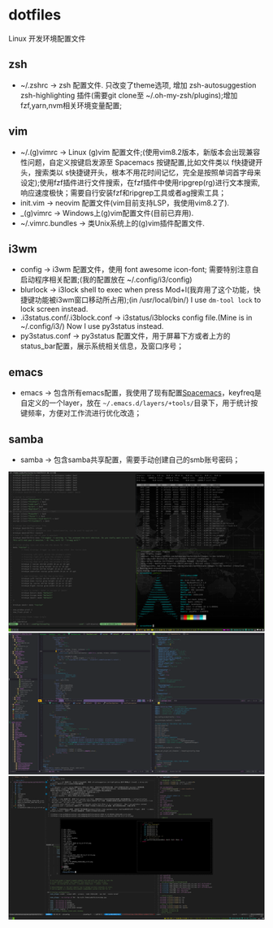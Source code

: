 # dotfiles
Linux 开发环境配置文件
## zsh
- ~/.zshrc -> zsh 配置文件. 只改变了theme选项, 增加 zsh-autosuggestion zsh-highlighting 插件(需要git clone至 ~/.oh-my-zsh/plugins);增加fzf,yarn,nvm相关环境变量配置;
## vim
- ~/.(g)vimrc -> Linux (g)vim 配置文件;(使用vim8.2版本，新版本会出现兼容性问题，自定义按键启发源至 Spacemacs 按键配置,比如文件类以 <leader>f快捷键开头，搜索类以 <leader>s快捷键开头，根本不用花时间记忆，完全是按照单词首字母来设定);使用fzf插件进行文件搜索，在fzf插件中使用ripgrep(rg)进行文本搜索,响应速度极快；需要自行安装fzf和ripgrep工具或者ag搜索工具；
- init.vim -> neovim 配置文件(vim目前支持LSP，我使用vim8.2了).
- _(g)vimrc -> Windows上(g)vim配置文件(目前已弃用).
- ~/.vimrc.bundles -> 类Unix系统上的(g)vim插件配置文件.
## i3wm
- config -> i3wm 配置文件，使用 font awesome icon-font; 需要特别注意自启动程序相关配置;(我的配置放在 ~/.config/i3/config)
- blurlock -> i3lock shell to exec when press Mod+l(我弃用了这个功能，快捷键功能被i3wm窗口移动所占用);(in /usr/local/bin/) I use ``dm-tool lock`` to lock screen instead.
- .i3status.conf/.i3block.conf -> i3status/i3blocks config file.(Mine is in ~/.config/i3/)   Now I use py3status instead.
- py3status.conf -> py3status 配置文件，用于屏幕下方或者上方的status_bar配置，展示系统相关信息，及窗口序号；
## emacs
- emacs -> 包含所有emacs配置，我使用了现有配置[Spacemacs](https://www.spacemacs.org)，keyfreq是自定义的一个layer，放在 ``~/.emacs.d/layers/+tools/``目录下，用于统计按键频率，方便对工作流进行优化改造；
## samba
- samba -> 包含samba共享配置，需要手动创建自己的smb账号密码；

![](https://raw.githubusercontent.com/jadegong/dotfiles/master/2020-12-18-095830_1920x1200_scrot.png)
![](https://raw.githubusercontent.com/jadegong/dotfiles/master/emacs_Screenshot_2022-08-13_17-22-33.png)
![](https://raw.githubusercontent.com/jadegong/dotfiles/master/Screenshot_2022-09-08_gvim.png)
